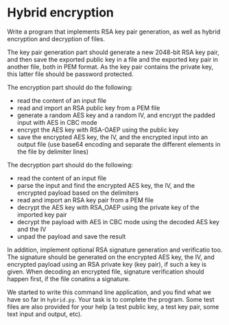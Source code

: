 Hybrid encryption
=================

Write a program that implements RSA key pair generation, as well as hybrid encryption and decryption of files.

The key pair generation part should generate a new 2048-bit RSA key pair, and then save the exported public key in a file and the exported key pair in another file, both in PEM format. As the key pair contains the private key, this latter file should be password protected.

The encryption part should do the following:
- read the content of an input file
- read and import an RSA public key from a PEM file
- generate a random AES key and a random IV, and encrypt the padded input with AES in CBC mode
- encrypt the AES key with RSA-OAEP using the public key
- save the encrypted AES key, the IV, and the encrypted input into an output file (use base64 encoding and separate the different elements in the file by delimiter lines)

The decryption part should do the following:
- read the content of an input file
- parse the input and find the encrypted AES key, the IV, and the encrypted payload based on the delimiters
- read and import an RSA key pair from a PEM file
- decrypt the AES key with RSA_OAEP using the private key of the imported key pair
- decrypt the payload with AES in CBC mode using the decoded AES key and the IV
- unpad the payload and save the result

In addition, implement optional RSA signature generation and verificatio too. The signature should be generated on the encrypted AES key, the IV, and encrypted payload using an RSA private key (key pair), if such a key is given. When decoding an encrypted file, signature verification should happen first, if the file conatins a signature.

We started to write this command line application, and you find what we have so far in `hybrid.py`. Your task is to complete the program. Some test files are also provided for your help (a test public key, a test key pair, some text input and output, etc).
